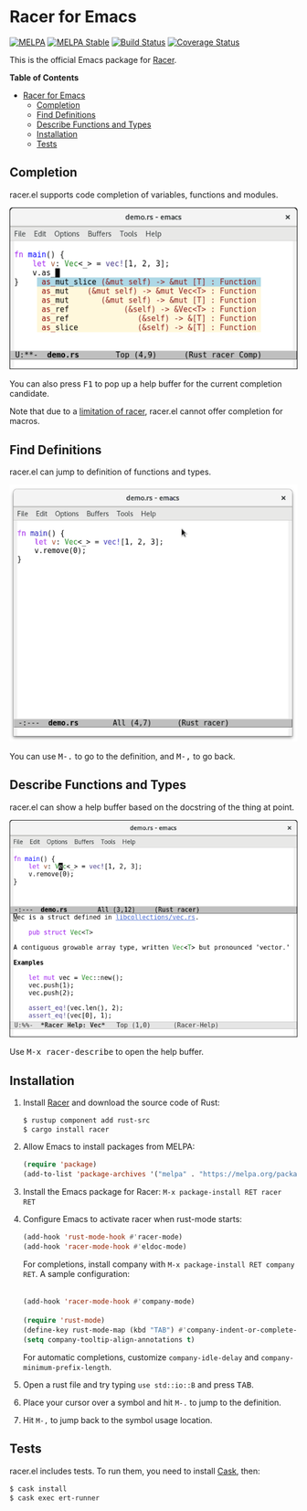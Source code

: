# Racer for Emacs
[![MELPA](http://melpa.org/packages/racer-badge.svg)](http://melpa.org/#/racer)
[![MELPA Stable](http://stable.melpa.org/packages/racer-badge.svg)](http://stable.melpa.org/#/racer)
[![Build Status](https://travis-ci.org/racer-rust/emacs-racer.svg?branch=master)](https://travis-ci.org/racer-rust/emacs-racer)
[![Coverage Status](https://coveralls.io/repos/github/racer-rust/emacs-racer/badge.svg?branch=master)](https://coveralls.io/github/racer-rust/emacs-racer?branch=master)

This is the official Emacs package for
[Racer](http://github.com/phildawes/racer).

<!-- markdown-toc start - Don't edit this section. Run M-x markdown-toc-generate-toc again -->
**Table of Contents**

- [Racer for Emacs](#racer-for-emacs)
    - [Completion](#completion)
    - [Find Definitions](#find-definitions)
    - [Describe Functions and Types](#describe-functions-and-types)
    - [Installation](#installation)
    - [Tests](#tests)

<!-- markdown-toc end -->

## Completion

racer.el supports code completion of variables, functions and modules.

![racer completion screenshot](images/racer_completion.png)

You can also press <kbd>F1</kbd> to pop up a help buffer for the current
completion candidate.

Note that due to a
[limitation of racer](https://github.com/phildawes/racer/issues/389),
racer.el cannot offer completion for macros.

## Find Definitions

racer.el can jump to definition of functions and types.

![racer go to definition](images/racer_goto.gif)

You can use <kbd>M-.</kbd> to go to the definition, and <kbd>M-,</kbd>
to go back.

## Describe Functions and Types

racer.el can show a help buffer based on the docstring of the thing at
point.

![racer completion screenshot](images/racer_help.png)

Use <kbd>M-x racer-describe</kbd> to open the help buffer.

## Installation

1. Install [Racer](http://github.com/phildawes/racer) and download the
   source code of Rust:

   ```
   $ rustup component add rust-src
   $ cargo install racer
   ```

2. Allow Emacs to install packages from MELPA:

   ```el
   (require 'package)
   (add-to-list 'package-archives '("melpa" . "https://melpa.org/packages/"))
   ```

3. Install the Emacs package for Racer: `M-x package-install RET racer RET`

4. Configure Emacs to activate racer when rust-mode starts:
   ```el
   (add-hook 'rust-mode-hook #'racer-mode)
   (add-hook 'racer-mode-hook #'eldoc-mode)
   ```

   For completions, install company with `M-x package-install RET company RET`. A sample configuration:
   ```el

   (add-hook 'racer-mode-hook #'company-mode)

   (require 'rust-mode)
   (define-key rust-mode-map (kbd "TAB") #'company-indent-or-complete-common)
   (setq company-tooltip-align-annotations t)
   ```
   For automatic completions, customize `company-idle-delay` and `company-minimum-prefix-length`.

5. Open a rust file and try typing ```use std::io::B``` and press <kbd>TAB</kbd>.

6. Place your cursor over a symbol and hit `M-.` to jump to the
definition.

7. Hit `M-,` to jump back to the symbol usage location.

## Tests

racer.el includes tests. To run them, you need to install
[Cask](https://github.com/cask/cask), then:

```
$ cask install
$ cask exec ert-runner
```
